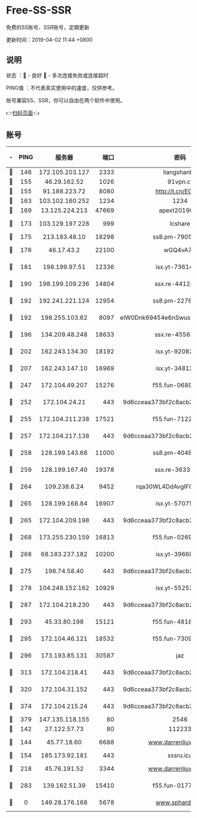 # Free-SS-SSR

免费的SS账号、SSR账号，定期更新

更新时间：2019-04-02 11:44 +0800

## 说明

状态     ：🙂 - 良好 🙁 - 多次连接失败或连接超时

PING值   ：不代表真实使用中的速度，仅供参考。

账号兼容SS、SSR，你可以自由在两个软件中使用。

👉[扫码页面](https://liesauer.github.io/Free-SS-SSR/)👈

## 账号

|-|PING|服务器|端口|密码|加密方式|区域|
|:----:|:----:|:-----:|-----:|:----:|:----:|:----:|
|🙂|146|172.105.203.127|2333|liangshanbo|chacha20|JP|
|🙂|155|46.29.162.52|1026|91vpn.cf|rc4-md5|RU|
|🙂|155|91.188.223.72|8080|http://t.cn/EGJIyrl|rc4-md5|RU|
|🙂|163|103.102.160.252|1234|1234|rc4-md5|JP|
|🙂|169|13.125.224.213|47669|apext2019001|chacha20|KR|
|🙂|173|103.129.197.228|999|lcshare|aes-256-cfb|US|
|🙂|175|213.183.48.10|18298|ss8.pm-79052451|rc4-md5|RU|
|🙂|176|46.17.43.2|22100|wGQ4vA7D|aes-256-gcm|RU|
|🙂|181|198.199.97.51|12336|isx.yt-73614806|aes-256-cfb|US|
|🙂|190|198.199.109.236|14804|ssx.re-44124344|aes-256-cfb|US|
|🙂|192|192.241.221.124|12954|ss8.pm-22766705|aes-256-cfb|US|
|🙂|192|198.255.103.62|8097|eIW0Dnk69454e6nSwuspv9DmS201tQ0D|aes-256-cfb|US|
|🙂|196|134.209.48.248|18633|ssx.re-45565210|aes-256-cfb|US|
|🙂|202|162.243.134.30|18192|isx.yt-92082947|aes-256-cfb|US|
|🙂|207|162.243.147.10|16969|isx.yt-34812423|aes-256-cfb|US|
|🙂|247|172.104.49.207|15276|f55.fun-06892021|aes-256-cfb|SG|
|🙂|252|172.104.24.21|443|9d6cceaa373bf2c8acb22e60b6a58be6|aes-256-cfb|US|
|🙂|255|172.104.211.238|17521|f55.fun-71226377|aes-256-cfb|US|
|🙂|257|172.104.217.138|443|9d6cceaa373bf2c8acb22e60b6a58be6|aes-256-cfb|US|
|🙂|258|128.199.143.68|11000|ss8.pm-40482741|aes-256-cfb|SG|
|🙂|259|128.199.167.40|19378|ssx.re-36335302|aes-256-cfb|SG|
|🙂|264|109.238.6.24|9452|rqa30WL4DdAvgIFG6Fs3znzTa|aes-256-cfb|FR|
|🙂|265|128.199.168.84|16907|isx.yt-57075822|aes-256-cfb|SG|
|🙂|265|172.104.209.198|443|9d6cceaa373bf2c8acb22e60b6a58be6|aes-256-cfb|US|
|🙂|268|173.255.230.159|16813|f55.fun-02691027|aes-256-cfb|US|
|🙂|268|68.183.237.182|10200|isx.yt-39660220|aes-256-cfb|SG|
|🙂|275|198.74.58.40|443|9d6cceaa373bf2c8acb22e60b6a58be6|aes-256-cfb|US|
|🙂|278|104.248.152.162|10929|isx.yt-55253317|aes-256-cfb|SG|
|🙂|287|172.104.218.230|443|9d6cceaa373bf2c8acb22e60b6a58be6|aes-256-cfb|US|
|🙂|293|45.33.80.198|15121|f55.fun-48185620|aes-256-cfb|US|
|🙂|295|172.104.46.121|18532|f55.fun-73091809|aes-256-cfb|SG|
|🙂|296|173.193.85.131|30587|jaz|aes-256-cfb|US|
|🙂|313|172.104.218.41|443|9d6cceaa373bf2c8acb22e60b6a58be6|aes-256-cfb|US|
|🙂|320|172.104.31.152|443|9d6cceaa373bf2c8acb22e60b6a58be6|aes-256-cfb|US|
|🙂|374|172.104.215.24|443|9d6cceaa373bf2c8acb22e60b6a58be6|aes-256-cfb|US|
|🙂|379|147.135.118.155|80|2546|chacha20|US|
|🙂|142|27.122.57.73|80|112233|chacha20|HK|
|🙂|144|45.77.18.60|6688|www.darrenliuwei.com|aes-256-cfb|JP|
|🙂|154|185.173.92.181|443|sssru.icu|rc4-md5|RU|
|🙂|218|45.76.191.52|3344|www.darrenliuwei.com|aes-256-cfb|AU|
|🙂|283|139.162.51.39|15410|f55.fun-01775973|aes-256-cfb|SG|
|🙁|0|149.28.176.168|5678|www.sphard.com|aes-256-cfb|SG|
